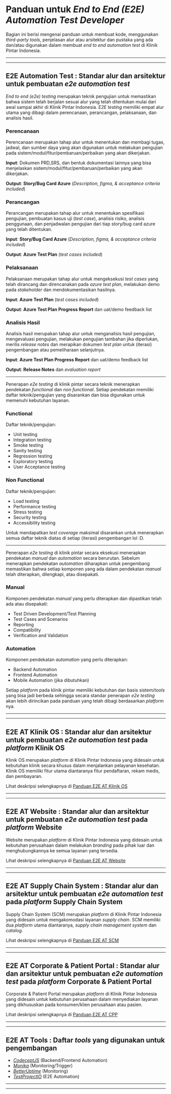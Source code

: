 # Panduan untuk *End to End (E2E) Automation Test Developer*
Bagian ini berisi mengenai panduan untuk membuat kode, menggunakan *third-party tools*, penjelasan alur atau arsitektur dan pustaka yang ada dan/atau digunakan dalam membuat *end to end automation test* di Klinik Pintar Indonesia.

---
---

## E2E Automation Test : Standar alur dan arsitektur untuk pembuatan *e2e automation test*

*End to end (e2e) testing* merupakan teknik pengujian untuk memastikan bahwa sistem telah berjalan sesuai alur yang telah ditentukan mulai dari awal sampai akhir di Klinik Pintar Indonesia. *E2E testing* memiliki empat alur utama yang dibagi dalam perencanaan, perancangan, pelaksanaan, dan analisis hasil.

### Perencanaan

Perencanaan merupakan tahap alur untuk menentukan dan membagi tugas, jadwal, dan sumber daya yang akan digunakan untuk melakukan pengujian pada sistem/modul/fitur/pembaruan/perbaikan yang akan dikerjakan.

**Input**:
Dokumen PRD,SRS, dan bentuk dokumentasi lainnya yang bisa menjelaskan sistem/modul/fitur/pembaruan/perbaikan yang akan dikerjakan.

**Output**:
**Story/Bug Card Azure** (*Description, figma, & acceptance criteria included*)

### Perancangan

Perancangan merupakan tahap alur untuk menentukan spesifikasi pengujian, pembuatan kasus uji (*test case*), analisis risiko, analisis penggunaan, dan penjadwalan pengujian dari tiap story/bug card azure yang telah ditentukan.

**Input**:
**Story/Bug Card Azure** (*Description, figma, & acceptance criteria included*)

**Output**:
**Azure Test Plan** (*test cases included*)

### Pelaksanaan

Pelaksanaan merupakan tahap alur untuk mengeksekusi *test cases* yang telah dirancang dan direncanakan pada *azure test plan*, melakukan demo pada *stakeholder* dan mendokumentasikan hasilnya.

**Input**:
**Azure Test Plan** (*test cases included*)

**Output**:
**Azure Test Plan Progress Report** dan uat/demo feedback list

### Analisis Hasil

Analisis hasil merupakan tahap alur untuk menganalisis hasil pengujian, mengevaluasi pengujian, melakukan pengujian tambahan jika diperlukan, merilis *release notes* dan merapikan dokumen *test plan* untuk (iterasi) pengembangan atau pemeliharaan selanjutnya.

**Input**:
**Azure Test Plan Progress Report** dan uat/demo feedback list

**Output**:
**Release Notes** dan *evaluation report*

---

Penerapan *e2e testing* di klinik pintar secara teknik menerapkan pendekatan *functional* dan *non functional*. Setiap pendekatan memiliki daftar teknik/pengujian yang disarankan dan bisa digunakan untuk memenuhi kebutuhan layanan.

### Functional
Daftar teknik/pengujian:
- Unit testing
- Integration testing
- Smoke testing
- Sanity testing
- Regression testing
- Exploratory testing
- User Acceptance testing

### Non Functional
Daftar teknik/pengujian:
- Load testing
- Performance testing
- Stress testing
- Security testing
- Accessibility testing

Untuk mendapatkan *test coverage* maksimal disarankan untuk menerapkan semua daftar teknik diatas di setiap (iterasi) pengembangan lol :D.

---

Penerapan *e2e testing* di klinik pintar secara eksekusi menerapkan pendekatan *manual* dan *automation* secara berurutan. Sebelum menerapkan pendekatan *automation* diharapkan untuk pengembang memastikan bahwa setiap komponen yang ada dalam pendekatan *manual* telah diterapkan, dilengkapi, atau disepakati.

### Manual
Komponen pendekatan *manual* yang perlu diterapkan dan dipastikan telah ada atau disepakati:
- Test Driven Development/Test Planning
- Test Cases and Scenarios
- Reporting
- Compatibility
- Verification and Validation

### Automation
Komponen pendekatan *automation* yang perlu diterapkan:
- Backend Automation
- Frontend Automation
- Mobile Automation (jika dibutuhkan)

Setiap *platform* pada klinik pintar memiliki kebutuhan dan basis sistem/*tools* yang bisa jadi berbeda sehingga secara standar penerapan *e2e testing* akan lebih dirincikan pada panduan yang telah dibagi berdasarkan *platform* nya.

---
---


## E2E AT Klinik OS : Standar alur dan arsitektur untuk pembuatan *e2e automation test* pada *platform* Klinik OS

Klinik OS merupakan *platform* di Klinik Pintar Indonesia yang didesain untuk kebutuhan klinik secara khusus dalam menjalankan pelayanan kesehatan. Klinik OS memiliki fitur utama diantaranya fitur pendaftaran, rekam medis, dan pembayaran.

Lihat deskripsi selengkapnya di [Panduan E2E AT Klinik OS](https://github.com/medigoid/tech-handbook/blob/master/e2e-automate-test-development.md)

---
---


## E2E AT Website : Standar alur dan arsitektur untuk pembuatan *e2e automation test* pada *platform* Website

Website merupakan *platform* di Klinik Pintar Indonesia yang didesain untuk kebutuhan perusahaan dalam melakukan *branding* pada pihak luar dan menghubungkannya ke semua layanan yang tersedia.

Lihat deskripsi selengkapnya di [Panduan E2E AT Website](https://github.com/medigoid/tech-handbook/blob/master/e2e-at-website-development.md)

---
---


## E2E AT Supply Chain System : Standar alur dan arsitektur untuk pembuatan *e2e automation test* pada *platform* Supply Chain System

Supply Chain System (SCM) merupakan *platform* di Klinik Pintar Indonesia yang didesain untuk mengakomodasi layanan *supply chain*. SCM memiliki dua *platform* utama diantaranya, *supply chain management system* dan *catalog*.

Lihat deskripsi selengkapnya di [Panduan E2E AT SCM](https://github.com/medigoid/tech-handbook/blob/master/e2e-at-scm-development.md)

---
---

## E2E AT Corporate & Patient Portal : Standar alur dan arsitektur untuk pembuatan *e2e automation test* pada *platform* Corporate & Patient Portal

Corporate & Patient Portal merupakan *platform* di Klinik Pintar Indonesia yang didesain untuk kebutuhan perusahaan dalam menyediakan layanan yang dikhususkan pada konsumen/klien perusahaan atau pasien.

Lihat deskripsi selengkapnya di [Panduan E2E AT CPP](https://github.com/medigoid/tech-handbook/blob/master/e2e-automate-test-development.md)

---
---

## E2E AT Tools : Daftar *tools* yang digunakan untuk pengembangan

- *[CodeceptJS](https://codecept.io/)* (Backend/Frontend Automation)
- *[Monika](https://monika.hyperjump.tech/)* (Monitoring/Trigger)
- *[BetterUptime](https://betterstack.com/better-uptime)* (Monitoring)
- *[TestProjectIO](https://testproject.io/)* (E2E Automation)

---
---
